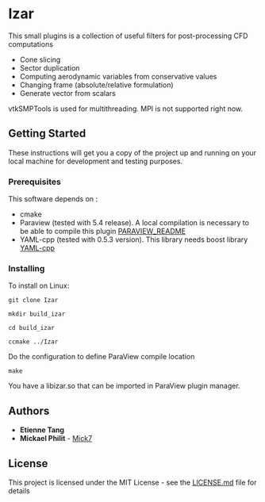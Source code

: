 # Izar

This small plugins is a collection of useful filters for post-processing CFD computations

- Cone slicing
- Sector duplication
- Computing aerodynamic variables from conservative values
- Changing frame (absolute/relative formulation)
- Generate vector from scalars

vtkSMPTools is used for multithreading. MPI is not supported right now.

## Getting Started

These instructions will get you a copy of the project up and running on your local machine for development and testing purposes. 

### Prerequisites

This software depends on :
 - cmake
 - Paraview (tested with 5.4 release). A local compilation is necessary to be able to compile this plugin
   [PARAVIEW_README](https://gitlab.kitware.com/paraview/paraview/blob/master/README.md)
 - YAML-cpp (tested with 0.5.3 version). This library needs boost library [YAML-cpp](https://github.com/jbeder/yaml-cpp)


### Installing

To install on Linux:

```
git clone Izar
```
```
mkdir build_izar
```
```
cd build_izar 
```
```
ccmake ../Izar
```

Do the configuration to define ParaView compile location

```
make

```

You have a libizar.so that can be imported in ParaView plugin manager.

## Authors

* **Etienne Tang**
* **Mickael Philit** - [Mick7](https://github.com/MicK7)


## License

This project is licensed under the MIT License - see the [LICENSE.md](LICENSE.md) file for details




